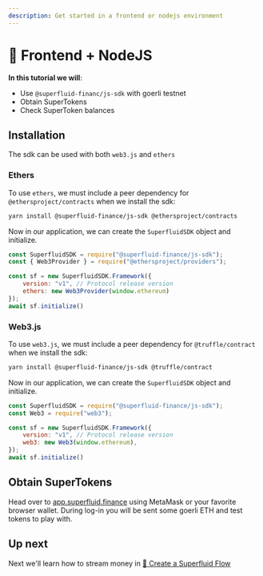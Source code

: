 ```yaml
---
description: Get started in a frontend or nodejs environment
---
```


# 💅 Frontend + NodeJS

**In this tutorial we will**:

* Use `@superfluid-financ/js-sdk` with goerli testnet
* Obtain SuperTokens 
* Check SuperToken balances 

## Installation

The sdk can be used with both `web3.js` and `ethers`

### Ethers

To use `ethers`, we must include a peer dependency for `@ethersproject/contracts` when we install the sdk:

```bash
yarn install @superfluid-finance/js-sdk @ethersproject/contracts
```

Now in our application, we can create the `SuperfluidSDK` object and initialize.

```javascript
const SuperfluidSDK = require("@superfluid-finance/js-sdk");
const { Web3Provider } = require("@ethersproject/providers");

const sf = new SuperfluidSDK.Framework({
    version: "v1", // Protocol release version
    ethers: new Web3Provider(window.ethereum)
});
await sf.initialize()
```

### Web3.js

To use `web3.js`, we must include a peer dependency for `@truffle/contract` when we install the sdk:

```bash
yarn install @superfluid-finance/js-sdk @truffle/contract
```

Now in our application, we can create the `SuperfluidSDK` object and initialize.

```javascript
const SuperfluidSDK = require("@superfluid-finance/js-sdk");
const Web3 = require("web3");

const sf = new SuperfluidSDK.Framework({
    version: "v1", // Protocol release version
    web3: new Web3(window.ethereum),
});
await sf.initialize()
```

## Obtain SuperTokens

Head over to [app.superfluid.finance](https://app.superfluid.finance) using MetaMask or your favorite browser wallet. During log-in you will be sent some goerli ETH and test tokens to play with. 

## Up next

Next we'll learn how to stream money in [🔀 Create a Superfluid Flow](../create-a-superfluid-flow.md)





